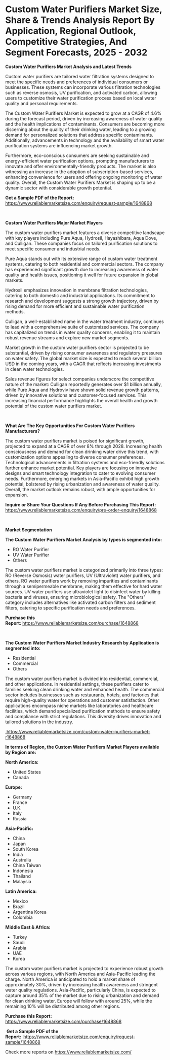 <p><h1>Custom Water Purifiers Market Size, Share & Trends Analysis Report By Application, Regional Outlook, Competitive Strategies, And Segment Forecasts, 2025 - 2032</h1></p><p><strong>Custom Water Purifiers Market Analysis and Latest Trends</strong></p>
<p><p>Custom water purifiers are tailored water filtration systems designed to meet the specific needs and preferences of individual consumers or businesses. These systems can incorporate various filtration technologies such as reverse osmosis, UV purification, and activated carbon, allowing users to customize their water purification process based on local water quality and personal requirements. </p><p>The Custom Water Purifiers Market is expected to grow at a CAGR of 4.6% during the forecast period, driven by increasing awareness of water quality and the health implications of contaminants. Consumers are becoming more discerning about the quality of their drinking water, leading to a growing demand for personalized solutions that address specific contaminants. Additionally, advancements in technology and the availability of smart water purification systems are influencing market growth. </p><p>Furthermore, eco-conscious consumers are seeking sustainable and energy-efficient water purification options, prompting manufacturers to innovate and offer environmentally-friendly products. The market is also witnessing an increase in the adoption of subscription-based services, enhancing convenience for users and offering ongoing monitoring of water quality. Overall, the Custom Water Purifiers Market is shaping up to be a dynamic sector with considerable growth potential.</p></p>
<p><strong>Get a Sample PDF of the Report:&nbsp;</strong> <a href="https://www.reliablemarketsize.com/enquiry/request-sample/1648868?utm_campaign=3198&utm_medium=2&utm_source=Github&utm_content=ia&utm_term=26032025&utm_id=custom-water-purifiers">https://www.reliablemarketsize.com/enquiry/request-sample/1648868</a></p>
<p>&nbsp;</p>
<p><strong>Custom Water Purifiers Major Market Players</strong></p>
<p><p>The custom water purifiers market features a diverse competitive landscape with key players including Pure Aqua, Hydrosil, Hayashibara, Aqua Dove, and Culligan. These companies focus on tailored purification solutions to meet specific consumer and industrial needs.</p><p>Pure Aqua stands out with its extensive range of custom water treatment systems, catering to both residential and commercial sectors. The company has experienced significant growth due to increasing awareness of water quality and health issues, positioning it well for future expansion in global markets.</p><p>Hydrosil emphasizes innovation in membrane filtration technologies, catering to both domestic and industrial applications. Its commitment to research and development suggests a strong growth trajectory, driven by rising demand for more efficient and sustainable water purification methods.</p><p>Culligan, a well-established name in the water treatment industry, continues to lead with a comprehensive suite of customized services. The company has capitalized on trends in water quality concerns, enabling it to maintain robust revenue streams and explore new market segments.</p><p>Market growth in the custom water purifiers sector is projected to be substantial, driven by rising consumer awareness and regulatory pressures on water safety. The global market size is expected to reach several billion USD in the coming years, with a CAGR that reflects increasing investments in clean water technologies.</p><p>Sales revenue figures for select companies underscore the competitive nature of the market: Culligan reportedly generates over $1 billion annually, while Pure Aqua and Hydroviv have shown solid revenue growth patterns, driven by innovative solutions and customer-focused services. This increasing financial performance highlights the overall health and growth potential of the custom water purifiers market.</p></p>
<p>&nbsp;</p>
<p><strong>What Are The Key Opportunities For Custom Water Purifiers Manufacturers?</strong></p>
<p><p>The custom water purifiers market is poised for significant growth, projected to expand at a CAGR of over 8% through 2028. Increasing health consciousness and demand for clean drinking water drive this trend, with customization options appealing to diverse consumer preferences. Technological advancements in filtration systems and eco-friendly solutions further enhance market potential. Key players are focusing on innovative designs and smart technology integration to cater to evolving consumer needs. Furthermore, emerging markets in Asia-Pacific exhibit high growth potential, bolstered by rising urbanization and awareness of water quality. Overall, the market outlook remains robust, with ample opportunities for expansion.</p></p>
<p><strong>Inquire or Share Your Questions If Any Before Purchasing This Report:</strong> <a href="https://www.reliablemarketsize.com/enquiry/pre-order-enquiry/1648868?utm_campaign=3198&utm_medium=2&utm_source=Github&utm_content=ia&utm_term=26032025&utm_id=custom-water-purifiers">https://www.reliablemarketsize.com/enquiry/pre-order-enquiry/1648868</a></p>
<p>&nbsp;</p>
<p><strong>Market Segmentation</strong></p>
<p><strong>The Custom Water Purifiers Market Analysis by types is segmented into:</strong></p>
<p><ul><li>RO Water Purifier</li><li>UV Water Purifier</li><li>Others</li></ul></p>
<p><p>The custom water purifiers market is categorized primarily into three types: RO (Reverse Osmosis) water purifiers, UV (Ultraviolet) water purifiers, and others. RO water purifiers work by removing impurities and contaminants through a semipermeable membrane, making them effective for hard water sources. UV water purifiers use ultraviolet light to disinfect water by killing bacteria and viruses, ensuring microbiological safety. The "Others" category includes alternatives like activated carbon filters and sediment filters, catering to specific purification needs and preferences.</p></p>
<p><strong>Purchase this Report:&nbsp;</strong><a href="https://www.reliablemarketsize.com/purchase/1648868?utm_campaign=3198&utm_medium=2&utm_source=Github&utm_content=ia&utm_term=26032025&utm_id=custom-water-purifiers">https://www.reliablemarketsize.com/purchase/1648868</a></p>
<p>&nbsp;</p>
<p><strong>The Custom Water Purifiers Market Industry Research by Application is segmented into:</strong></p>
<p><ul><li>Residential</li><li>Commercial</li><li>Others</li></ul></p>
<p><p>The custom water purifiers market is divided into residential, commercial, and other applications. In residential settings, these purifiers cater to families seeking clean drinking water and enhanced health. The commercial sector includes businesses such as restaurants, hotels, and factories that require high-quality water for operations and customer satisfaction. Other applications encompass niche markets like laboratories and healthcare facilities, which demand specialized purification methods to ensure safety and compliance with strict regulations. This diversity drives innovation and tailored solutions in the industry.</p></p>
<p><a href="https://www.reliablemarketsize.com/custom-water-purifiers-market-r1648868?utm_campaign=3198&utm_medium=2&utm_source=Github&utm_content=ia&utm_term=26032025&utm_id=custom-water-purifiers">&nbsp;https://www.reliablemarketsize.com/custom-water-purifiers-market-r1648868</a></p>
<p><strong>In terms of Region, the Custom Water Purifiers Market Players available by Region are:</strong></p>
<p>
    <p> <strong> North America: </strong>
        <ul>
            <li>United States</li>
            <li>Canada</li>
        </ul>
        </p> 
    <p> <strong> Europe: </strong>
        <ul>
            <li>Germany</li>
            <li>France</li>
            <li>U.K.</li>
            <li>Italy</li>
            <li>Russia</li>
        </ul>
        </p> 
    <p> <strong> Asia-Pacific: </strong>
        <ul>
            <li>China</li>
            <li>Japan</li>
            <li>South Korea</li>
            <li>India</li>
            <li>Australia</li>
            <li>China Taiwan</li>
            <li>Indonesia</li>
            <li>Thailand</li>
            <li>Malaysia</li>
        </ul>
        </p> 
    <p> <strong> Latin America: </strong>
        <ul>
            <li>Mexico</li>
            <li>Brazil</li>
            <li>Argentina Korea</li>
            <li>Colombia</li>
        </ul>
        </p> 
    <p> <strong> Middle East & Africa: </strong>
        <ul>
            <li>Turkey</li>
            <li>Saudi</li>
            <li>Arabia</li>
            <li>UAE</li>
            <li>Korea</li>
        </ul>
    </p>
    </p>
<p><p>The custom water purifiers market is projected to experience robust growth across various regions, with North America and Asia-Pacific leading the charge. North America is anticipated to hold a market share of approximately 30%, driven by increasing health awareness and stringent water quality regulations. Asia-Pacific, particularly China, is expected to capture around 35% of the market due to rising urbanization and demand for clean drinking water. Europe will follow with around 25%, while the remaining 10% will be distributed among other regions.</p></p>
<p><strong>Purchase this Report: </strong><a href="https://www.reliablemarketsize.com/purchase/1648868?utm_campaign=3198&utm_medium=2&utm_source=Github&utm_content=ia&utm_term=26032025&utm_id=custom-water-purifiers">https://www.reliablemarketsize.com/purchase/1648868</a></p>
<p>&nbsp;<strong>Get a Sample PDF of the Report:&nbsp;&nbsp;</strong><a href="https://www.reliablemarketsize.com/enquiry/request-sample/1648868?utm_campaign=3198&utm_medium=2&utm_source=Github&utm_content=ia&utm_term=26032025&utm_id=custom-water-purifiers">https://www.reliablemarketsize.com/enquiry/request-sample/1648868</a></p>
<p><strong></strong></p>
<p>Check more reports on <a href="https://www.reliablemarketsize.com/?utm_campaign=3198&utm_medium=2&utm_source=Github&utm_content=ia&utm_term=26032025&utm_id=custom-water-purifiers">https://www.reliablemarketsize.com/</a></p>